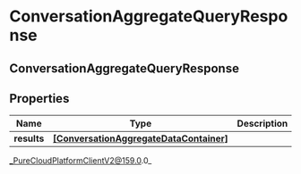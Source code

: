 # ConversationAggregateQueryResponse

## ConversationAggregateQueryResponse

## Properties

|Name | Type | Description | Notes|
|------------ | ------------- | ------------- | -------------|
| **results** | [**[ConversationAggregateDataContainer]**](ConversationAggregateDataContainer) |  | [optional] |



_PureCloudPlatformClientV2@159.0.0_
